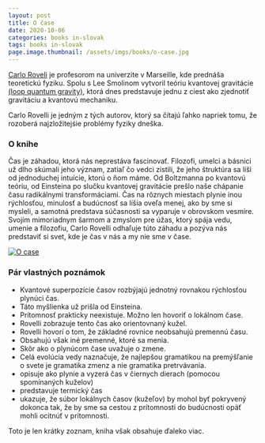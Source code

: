 ```yaml
---
layout: post
title: O čase
date: 2020-10-06
categories: books in-slovak
tags: books in-slovak
page.image.thumbnail: /assets/imgs/books/o-case.jpg
---
```


[Carlo Roveli](http://www.cpt.univ-mrs.fr/~rovelli/)
je profesorom na univerzite v Marseille, kde prednáša teoretickú fyziku. Spolu s Lee Smolinom vytvoril
teóriu kvantovej gravitácie [(loop quantum gravity)](https://en.wikipedia.org/wiki/Loop_quantum_gravity), ktorá dnes predstavuje jednu z ciest ako zjednotiť gravitáciu a kvantovú mechaniku.

Carlo Rovelli je jedným z tých autorov, ktorý sa čítajú ľahko napriek tomu, že rozoberá najzložitejśie problémy
fyziky dneška.


### O knihe

Čas je záhadou, ktorá nás neprestáva fascinovať. Filozofi, umelci a básnici už dlho skúmali jeho význam, 
zatiaľ čo vedci zistili, že jeho štruktúra sa líši od jednoduchej intuície, ktorú o ňom máme. 
Od Boltzmanna po kvantovú teóriu, od Einsteina po slučku kvantovej gravitácie prešlo naše chápanie 
času radikálnymi transformáciami. Čas na rôznych miestach plynie inou rýchlosťou, minulosť a budúcnosť
 sa líšia oveľa menej, ako by sme si mysleli, a samotná predstava súčasnosti sa vyparuje v obrovskom
 vesmíre. Svojím mimoriadnym šarmom a zmyslom pre úžas, ktorý spája vedu, umenie a filozofiu, 
 Carlo Rovelli odhaľuje túto záhadu a pozýva nás predstaviť si svet, kde je čas v nás a my nie 
 sme v čase.
 
[![O case](https://www.martinus.sk/?uItem=275882&z=JZKXBM&utm_source=z%3DJZKXBM&utm_medium=url&utm_campaign=partner)](/assets/imgs/books/o-case.jpg)
 
 
### Pár vlastných poznámok

- Kvantové superpozície časov rozbýjajú jednotný rovnakou rýchlosťou plynúci čas.
- Táto myšlienka už prišla od Einsteina.
- Prítomnosť prakticky neexistuje. Možno len hovoriť o lokálnom čase.
- Rovelli zobrazuje tento čas ako orientovnaný kužel.
- Rovelli hovorí o tom, že základné rovnice neobsahujú premennú času.
- Obsahujú však iné premenné, ktoré sa menia.
- Skôr ako o plynúcom čase uvažuje o zmene.
- Celá evolúcia vedy naznačuje, že najlepšou gramatikou na premýšľanie o svete je gramatika zmenz a nie gramatika pretrvávania.
- opisuje ako plynie a vyzerá čas v čiernych dierach (pomocou spomínaných kuželov)
- predstavuje termický čas
- ukazuje, že súbor lokálnych časov (kužeľov) by mohol byť pokryvený dokonca tak, že by sme sa cestou z prítomnosti do budúcnosti opäť mohli ocitnúť v prítomnosti.


Toto je len krátky zoznam, kniha však obsahuje ďaleko viac. 

<script type="text/javascript" src="//partner.mrtns.eu/banners/banner.js?type=banner&brand_id=1&uItem=275882&size=full&show_price=1&color=white&z=JZKXBM"></script>
